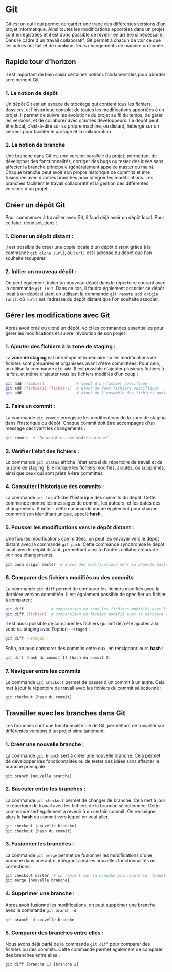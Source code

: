 # Git

Git est un outil qui permet de garder une trace des différentes versions d'un projet informatique. Ainsi toutes les modifications apportées dans un projet sont enregistrées et il est donc possible de revenir en arrière si nécessaire. Dans le cadre d'un travail collaboratif, Git permet à chacun de voir ce que les autres ont fait et de combiner leurs changements de manière ordonnée.


## Rapide tour d'horizon

Il est important de bien saisir certaines notions fondamentales pour aborder sereinement Git.

### 1. La notion de dépôt
Un dépôt Git est un espace de stockage qui contient tous les fichiers, dossiers, et l'historique complet de toutes les modifications apportées à un projet. Il permet de suivre les évolutions du projet au fil du temps, de gérer les versions, et de collaborer avec d'autres développeurs. Le dépôt peut être local, c'est-à-dire sur sa propre machine, ou distant, hébergé sur un serveur pour faciliter le partage et la collaboration.

### 2. La notion de branche
Une branche dans Git est une version parallèle du projet, permettant de développer des fonctionnalités, corriger des bugs ou tester des idées sans affecter la branche principale (généralement appelée master ou main). Chaque branche peut avoir son propre historique de commits et être fusionnée avec d'autres branches pour intégrer les modifications. Les branches facilitent le travail collaboratif et la gestion des différentes versions d'un projet.


## Créer un dépôt Git

Pour commencer à travailler avec Git, il faud déjà avoir un dépôt local. Pour ce faire, deux solutions : 

### 1. Cloner un dépôt distant :
Il est possible de créer une copie locale d'un dépôt distant grâce à la commande `git clone [url]`, où `[url]` est l'adresse du dépôt que l'on souhaite récupérer.

### 2. Initier un nouveau dépôt :
On peut également initier un nouveau dépôt dans le répertoire courant avec la commande `git init`. Dans ce cas, il faudra également associer ce dépôt local à un dépôt distant en utilisant la commande `git remote add origin [url]`, où `[url]` est l'adresse du dépôt distant que l'on souhaite associer.


## Gérer les modifications avec Git

Après avoir créé ou cloné un dépôt, voici les commandes essentielles pour gérer les modifications et suivre l'évolution de son projet :

### 1. Ajouter des fichiers à la zone de staging :
La **zone de staging** est une étape intermédiaire où les modifications de fichiers sont préparées et organisées avant d'être committées. Pour cela, on utilise la commande `git add`. Il est possible d'ajouter plusieurs fichiers à la fois, et même d'ajouter tous les fichiers modifiés d'un coup : 
```bash
git add [fichier]              # ajout d'un fichier spécifique
git add [fichier1] [fichier2]  # ajout de deux fichiers spécifiques
git add .                      # ajout de l'ensemble des fichiers modifiés
```

### 2. Faire un commit :
La commande `git commit` enregistre les modifications de la zone de staging dans l'historique du dépôt. Chaque commit doit être accompagné d'un message décrivant les changements : 
```bash
git commit -m "Description des modifications"
```

### 3. Vérifier l'état des fichiers :
La commande `git status` affiche l'état actuel du répertoire de travail et de la zone de staging. Elle indique les fichiers modifiés, ajoutés, ou supprimés, ainsi que ceux qui sont prêts à être committés.

### 4. Consulter l'historique des commits :
La commande `git log` affiche l'historique des commits du dépôt. Cette commande montre les messages de commit, les auteurs, et les dates des changements. À noter : cette commande donne également pour chaque commmit son identifiant unique, appelé **hash**.

### 5. Pousser les modifications vers le dépôt distant :
Une fois les modifications committées, on peut les envoyer vers le dépôt distant avec la commande `git push`. Cette commande synchronise le dépôt local avec le dépôt distant, permettant ainsi à d'autres collaborateurs de voir nos changements.
```bash
git push origin master  # envoi des modifications vers la branche master du dépôt distant
```

### 6. Comparer des fichiers modifiés ou des commits
La commande `git diff` permet de comparer les fichiers modifiés avec la dernière version committée. Il est également possible de spécifier un fichier à comparer :
```bash
git diff            # comparaison de tous les fichiers modifiés avec leur dernière version committée
git diff [fichier]  # comparaison du fichier modifié avec sa dernière version committée
```
Il est aussi possible de comparer les fichiers qui ont déjà été ajoutés à la zone de staging avec l'option `--staged` :
```bash
git diff --staged
```
Enfin, on peut comparer des commits entre eux, en rensignant leurs **hash** :
```bash
git diff [hash du commit 1] [hash du commit 2]
```

### 7. Naviguer entre les commits
La commande `git checkout` permet de passer d'un commit à un autre. Cela met à jour le répertoire de travail avec les fichiers du commit sélectionné :
```bash
git checkout [hash du commit]
```

## Travailler avec les branches dans Git

Les branches sont une fonctionnalité clé de Git, permettant de travailler sur différentes versions d'un projet simultanément. 

### 1. Créer une nouvelle branche :
La commande `git branch` sert à créer une nouvelle branche. Cela permet de développer des fonctionnalités ou de tester des idées sans affecter la branche principale.
```bash
git branch [nouvelle branche]
```

### 2. Basculer entre les branches :
La commande `git checkout` permet de changer de branche. Cela met à jour le répertoire de travail avec les fichiers de la branche sélectionnée. Cette commande sert également à revenir à un certain commit. On renseigne alors le **hash** du commit vers lequel on veut aller.
```bash
git checkout [nouvelle branche]
git checkout [hash du commit]
```

### 3. Fusionner les branches :
La commande `git merge` permet de fusionner les modifications d'une branche dans une autre, intégrant ainsi les nouvelles fonctionnalités ou corrections.
```bash
git checkout master  # on revient sur la branche principale sur laquel on veut intégrer les modifications
git merge [nouvelle branche]
```

### 4. Supprimer une branche :
Après avoir fusionné les modifications, on peut supprimer une branche avec la commande `git branch -d` :
```bash
git branch -d nouvelle-branche
```

### 5. Comparer des branches entre elles : 
Nous avons déjà parlé de la commande `git diff` pour comparer des fichiers ou des commits. Cette commande permet également de comparer des branches entre elles : 
```bash
git diff [branche 1] [branche 2]
```

